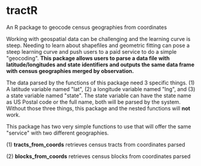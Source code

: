 # tractR
An R package to geocode census geographies from coordinates

Working with geospatial data can be challenging and the learning curve is steep. Needing to learn about shapefiles and geometric fitting can pose a steep learning curve and push users to a paid service to do a simple "geocoding". **This package allows users to parse a data file with latitude/longitudes and state identifiers and outputs the same data frame with census geographies merged by observation.**

The data parsed by the functions of this package need 3 specific things. (1) A latitude variable named "lat", (2) a longitude variable named "lng", and (3) a state variable named "state". The state variable can have the state name as US Postal code or the full name, both will be parsed by the system. Without those three things, this package and the nested functions will **not** work.

This package has two very simple functions to use that will offer the same "service" with two different geographies.

(1) **tracts_from_coords** retrieves census tracts from coordinates parsed

(2) **blocks_from_coords** retrieves census blocks from coordinates parsed


